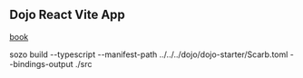 ## Dojo React Vite App

[book](https://book.dojoengine.org/)

sozo build --typescript --manifest-path ../../../dojo/dojo-starter/Scarb.toml --bindings-output ./src
